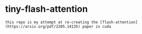 # tiny-flash-attention

`this repo is my attempt at re-creating the [flash-attention](https://arxiv.org/pdf/2205.14135) paper in cuda` 

